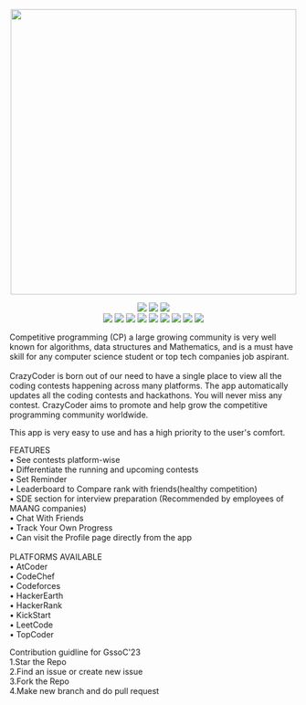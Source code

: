 <p align="center">
 <img src="https://github.com/Yash-Parsana/CrazyCoderApp/assets/77839976/d9197945-46b2-4fe1-893b-a6bfe8f3477b" height= 500 width = 500 />
</p>


<div align="center">
<img src="https://forthebadge.com/images/badges/built-with-love.svg" />
<img src="https://forthebadge.com/images/badges/uses-brains.svg" />
<img src="https://forthebadge.com/images/badges/powered-by-responsibility.svg" />
 <br>
 <img src="https://img.shields.io/github/repo-size/Yash-Parsana/CrazyCoderApp?style=for-the-badge" />
 <img src="https://img.shields.io/github/issues/Yash-Parsana/CrazyCoderApp?style=for-the-badge" />
 <img src="https://img.shields.io/github/issues-closed-raw/Yash-Parsana/CrazyCoderApp?style=for-the-badge" />
 <img src="https://img.shields.io/github/issues-pr/Yash-Parsana/CrazyCoderApp?style=for-the-badge" />
 <img src="https://img.shields.io/github/issues-pr-closed-raw/Yash-Parsana/CrazyCoderApp?style=for-the-badge" />
 <img src="https://img.shields.io/github/forks/Yash-Parsana/CrazyCoderApp?style=for-the-badge" />
 <img src="https://img.shields.io/github/stars/Yash-Parsana/CrazyCoderApp?style=for-the-badge" />
  <img src="https://img.shields.io/github/contributors/Yash-Parsana/CrazyCoderApp?style=for-the-badge" />
  <img src="https://img.shields.io/github/last-commit/Yash-Parsana/CrazyCoderApp?style=for-the-badge" />
   </div>

Competitive programming (CP) a large growing community is very well known for algorithms, data structures and Mathematics, and is a must have skill for any computer science student or top tech companies job aspirant.<br>
<br>
CrazyCoder is born out of our need to have a single place to view all the coding contests happening across many platforms. The app automatically updates all the coding contests and hackathons. You will never miss any contest.
CrazyCoder aims to promote and help grow the competitive programming community worldwide.<br>

This app is very easy to use and has a high priority to the user's comfort.<br>

FEATURES<br>
• See contests platform-wise<br>
• Differentiate the running and upcoming contests<br>
• Set Reminder<br>
• Leaderboard to Compare rank with friends(healthy competition)<br>
• SDE section for interview preparation (Recommended by employees of MAANG companies)<br>
• Chat With Friends<br>
• Track Your Own Progress<br>
• Can visit the Profile page directly from the app<br>
<br>
PLATFORMS AVAILABLE<br>
• AtCoder<br>
• CodeChef<br>
• Codeforces<br>
• HackerEarth<br>
• HackerRank<br>
• KickStart<br>
• LeetCode<br>
• TopCoder<br>


Contribution guidline for GssoC'23<br>
1.Star the Repo <br>
2.Find an issue or create new issue <br>
3.Fork the Repo<br>
4.Make new branch and do pull request<br>


